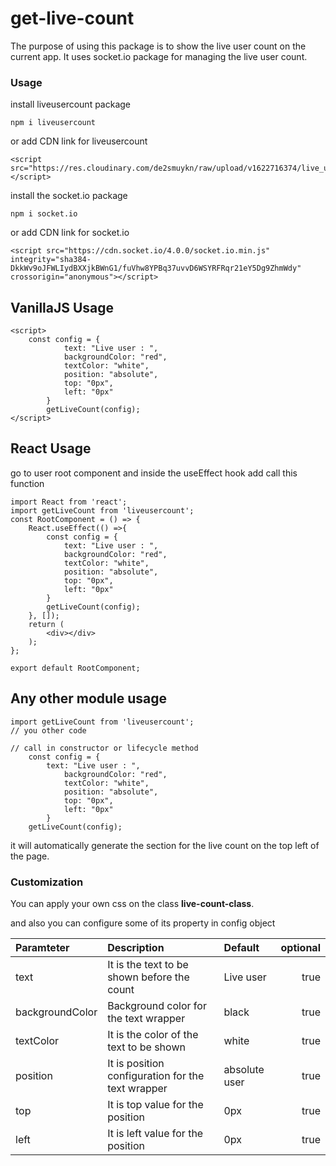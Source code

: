 # get-live-count

The purpose of using this package is to show the live user count on the current app. It uses socket.io package for managing the live user count.

### Usage
install liveusercount package
```
npm i liveusercount
```
or add CDN link for liveusercount
```
<script src="https://res.cloudinary.com/de2smuykn/raw/upload/v1622716374/live_user_count.js"></script>
```

install the socket.io package

```
npm i socket.io
```

or add CDN link for socket.io
```
<script src="https://cdn.socket.io/4.0.0/socket.io.min.js" integrity="sha384-DkkWv9oJFWLIydBXXjkBWnG1/fuVhw8YPBq37uvvD6WSYRFRqr21eY5Dg9ZhmWdy" crossorigin="anonymous"></script>
```

## VanillaJS Usage

```
<script>
    const config = {
            text: "Live user : ",
            backgroundColor: "red",
            textColor: "white",
            position: "absolute",
            top: "0px",
            left: "0px"
        }
        getLiveCount(config);
</script>
```
## React Usage

go to user root component and inside the useEffect hook add call this function

```
import React from 'react';
import getLiveCount from 'liveusercount';
const RootComponent = () => {
    React.useEffect(() =>{
        const config = {
            text: "Live user : ",
            backgroundColor: "red",
            textColor: "white",
            position: "absolute",
            top: "0px",
            left: "0px"
        }
        getLiveCount(config);
    }, []);
    return (
        <div></div>
    );
};

export default RootComponent;

```

## Any other module usage

```
import getLiveCount from 'liveusercount';
// you other code

// call in constructor or lifecycle method
    const config = {
        text: "Live user : ",
            backgroundColor: "red",
            textColor: "white",
            position: "absolute",
            top: "0px",
            left: "0px"
        }
    getLiveCount(config);
```

it will automatically generate the section for the live count on the top left of the page.

### Customization

You can apply your own css on the class **live-count-class**.

and also you can configure some of its property in config object

| Paramteter | Description | Default | optional |
| :---    | :----| :---- | ----: |
| text | It is the text to be shown before the count | Live user | true|
| backgroundColor | Background color for the text wrapper | black | true|
| textColor | It is the color of the text to be shown | white | true|
| position | It is position configuration for the text wrapper  | absolute user | true|
| top | It is top value for the position | 0px | true|
| left | It is left value for the position | 0px | true|



